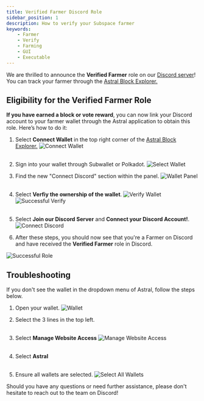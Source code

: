 ```yaml
---
title: Verified Farmer Discord Role
sidebar_position: 1
description: How to verify your Subspace farmer
keywords:
    - Farmer
    - Verify
    - Farming
    - GUI
    - Executable
---
```


We are thrilled to announce the **Verified Farmer** role on our [Discord server](https://discord.com/invite/subspace-network)!
You can track your farmer through the [Astral Block Explorer.](https://explorer.subspace.network/gemini-3h/consensus#/gemini-3h/consensus)

## Eligibility for the Verified Farmer Role

**If you have earned a block or vote reward**, you can now link your Discord account to your farmer wallet through the Astral application to obtain this role. Here’s how to do it:

1. Select **Connect Wallet** in the top right corner of the [Astral Block Explorer.](https://explorer.subspace.network/gemini-3h/consensus#/gemini-3h/consensus)
![Connect Wallet](/img/doc-imgs/verify-farmer/connect-wallet.png)
<br/><br/>

2. Sign into your wallet through Subwallet or Polkadot.
![Select Wallet](/img/doc-imgs/verify-farmer/select-wallet.png)

3. Find the new "Connect Discord" section within the panel.
![Wallet Panel](/img/doc-imgs/verify-farmer/wallet-panel.png)
<br/><br/>

4. Select **Verfiy the ownership of the wallet**.
![Verify Wallet](/img/doc-imgs/verify-farmer/verify-wallet.png)
![Successful Verify](/img/doc-imgs/verify-farmer/successful-verify.png)
<br/><br/>
5. Select **Join our Discord Server** and **Connect your Discord Account!**.
![Connect Discord](/img/doc-imgs/verify-farmer/connect-discord.png)

6. After these steps, you should now see that you're a Farmer on Discord and have received the **Verified Farmer** role in Discord.

![Successful Role](/img/doc-imgs/verify-farmer/successful-role.png)


## Troubleshooting
If you don't see the wallet in the dropdown menu of Astral, follow the steps below.
1. Open your wallet.
![Wallet](/img/doc-imgs/verify-farmer/wallet.png)

2. Select the 3 lines in the top left.
<br/><br/>

3. Select **Manage Website Access**
![Manage Website Access](/img/doc-imgs/verify-farmer/manage-website-access.png)
<br/><br/>
4. Select **Astral**
<br/><br/>
5. Ensure all wallets are selected.
![Select All Wallets](/img/doc-imgs/verify-farmer/select-astral.png)


Should you have any questions or need further assistance, please don't hesitate to reach out to the team on Discord!


